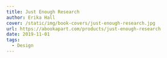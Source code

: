 ```yaml
---
title: Just Enough Research
author: Erika Hall 
cover: /static/img/book-covers/just-enough-research.jpg
url: https://abookapart.com/products/just-enough-research
date: 2019-11-01
tags:
  - Design
---
```

